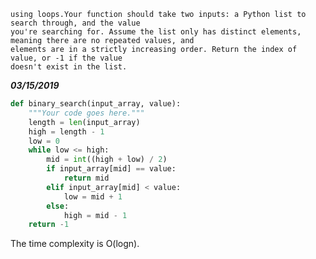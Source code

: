 ```You're going to write a binary search function.You should use an iterative approach - meaning
using loops.Your function should take two inputs: a Python list to search through, and the value
you're searching for. Assume the list only has distinct elements, meaning there are no repeated values, and 
elements are in a strictly increasing order. Return the index of value, or -1 if the value
doesn't exist in the list.
```

***03/15/2019***
```python
def binary_search(input_array, value):
    """Your code goes here."""
    length = len(input_array)
    high = length - 1
    low = 0
    while low <= high:
        mid = int((high + low) / 2)
        if input_array[mid] == value:
            return mid
        elif input_array[mid] < value:
            low = mid + 1
        else:
            high = mid - 1
    return -1
```
The time complexity is O(logn).
